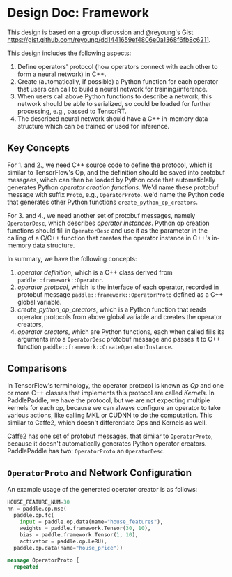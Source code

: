 # Design Doc: Framework

This design is based on a group discussion and @reyoung's Gist https://gist.github.com/reyoung/dd1441659ef4806e0a1368f6fb8c6211.

This design includes the following aspects:

1. Define operators' protocol (how operators connect with each other to form a neural network) in C++.
2. Create (automatically, if possible) a Python function for each operator that users can call to build a neural network for training/inference.
3. When users call above Python functions to describe a network, this network should be able to serialized, so could be loaded for further processing, e.g., passed to TensorRT.
4. The described neural network should have a C++ in-memory data structure which can be trained or used for inference.

## Key Concepts

For 1. and 2., we need C++ source code to define the protocol, which is similar to TensorFlow's Op, and the definition should be saved into protobuf messgaes, wihch can then be loaded by Python code that automaticlally generates Python *operator creation functions*.  We'd name these protobuf message with suffix `Proto`, e.g., `OperatorProto`. we'd name the Python code that generates other Python functions `create_python_op_creators`.

For 3. and 4., we need another set of protobuf messages, namely `OperatorDesc`, which describes *operator instances*.  Python op creation functions should fill in `OperatorDesc` and use it as the parameter in the calling of a  C/C++ function that creates the operator instance in C++'s in-memory data structure.

In summary, we have the following concepts:

1. *operator definition*, which is a C++ class derived from `paddle::framework::Operator`.
1. *operator protocol*, which is the interface of each operator, recorded in protobuf message `paddle::framework::OperatorProto` defined as a C++ global variable.
1. *create_python_op_creators*, which is a Python function that reads operator protocols from above global variable and creates the operator creators,
1. *operator creators*, which are Python functions, each when called fills its arguments into a `OperatorDesc` protobuf message and passes it to C++ function `paddle::framework::CreateOperatorInstance`.

## Comparisons

In TensorFlow's terminology, the operator protocol is known as *Op* and one or more C++ classes that implements this protocol are called *Kernels*.  In PaddlePaddle, we have the protocol, but we are not expecting multiple kernels for each op, because we can always configure an operator to take various actions, like calling MKL or CUDNN to do the computation.  This similar to Caffe2, which doesn't differentiate Ops and Kernels as well. 

Caffe2 has one set of protobuf messages, that similar to `OperatorProto`, because it doesn't automatically generates Python operator creators.  PaddlePaddle has two: `OperatorProto` an `OperatorDesc`.


## `OperatorProto` and Network Configuration

An example usage of the generated operator creator is as follows:

```python
HOUSE_FEATURE_NUM=30
nn = paddle.op.mse(
  paddle.op.fc(
    input = paddle.op.data(name="house_features"),
    weights = paddle.framework.Tensor(30, 10),
    bias = paddle.framework.Tensor(1, 10),
    activator = paddle.op.LeRU),
  paddle.op.data(name="house_price"))

```

```protobuf
message OperatorProto {
  repeated 
```

